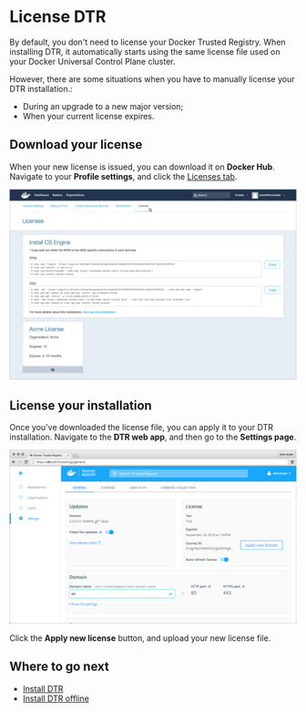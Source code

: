 <!--[metadata]>
+++
aliases = ["/docker-trusted-registry/license/"]
title = "License DTR"
description = "Learn how to license your Docker Trusted Registry installation."
keywords = ["docker, dtr, install, license"]
[menu.main]
parent="workw_dtr_install"
weight=31
+++
<![end-metadata]-->


# License DTR

By default, you don't need to license your Docker Trusted Registry. When
installing DTR, it automatically starts using the same license file used on
your Docker Universal Control Plane cluster.

However, there are some situations when you have to manually license your
DTR installation.:

* During an upgrade to a new major version;
* When your current license expires.


## Download your license

When your new license is issued, you can download it on **Docker Hub**. Navigate
to your **Profile settings**, and click the
[Licenses tab](https://hub.docker.com/account/licenses/).

![](../images/get-license-2.png)


## License your installation

Once you've downloaded the license file, you can apply it to your DTR
installation. Navigate to the **DTR web app**, and then go to the **Settings
page**.

![](../images/license-1.png)

Click the **Apply new license** button, and upload your new license file.


## Where to go next

* [Install DTR](install-dtr.md)
* [Install DTR offline](install-dtr-offline.md)
